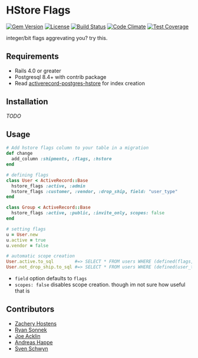# HStore Flags

[![Gem Version](https://img.shields.io/gem/v/hstore_flags.svg)](https://rubygems.org/gems/hstore_flags)
[![License](https://img.shields.io/badge/license-mit-blue.svg)](https://raw.githubusercontent.com/zacheryph/hstore_flags/master/LICENSE)
[![Build Status](https://travis-ci.org/zacheryph/hstore_flags.svg?branch=master)](https://travis-ci.org/zacheryph/hstore_flags)
[![Code Climate](https://codeclimate.com/github/zacheryph/hstore_flags/badges/gpa.svg)](https://codeclimate.com/github/zacheryph/hstore_flags)
[![Test Coverage](https://codeclimate.com/github/zacheryph/hstore_flags/badges/coverage.svg)](https://codeclimate.com/github/zacheryph/hstore_flags/coverage)

integer/bit flags aggrevating you? try this.

## Requirements

* Rails 4.0 or greater
* Postgresql 8.4+ with contrib package
* Read [activerecord-postgres-hstore](https://raw.github.com/engageis/activerecord-postgres-hstore) for index creation

## Installation

_TODO_

## Usage

```ruby
# Add hstore flags column to your table in a migration
def change
  add_column :shipments, :flags, :hstore
end

# defining flags
class User < ActiveRecord::Base
  hstore_flags :active, :admin
  hstore_flags :customer, :vendor, :drop_ship, field: "user_type"
end

class Group < ActiveRecord::Base
  hstore_flags :active, :public, :invite_only, scopes: false
end

# setting flags
u = User.new
u.active = true
u.vendor = false

# automatic scope creation
User.active.to_sql        #=> SELECT * FROM users WHERE (defined(flags, 'active') IS TRUE)
User.not_drop_ship.to_sql #=> SELECT * FROM users WHERE (defined(user_type, 'drop_ship') IS NOT TRUE)
```

* `field` option defaults to `flags`
* `scopes: false` disables scope creation. though im not sure how useful that is

## Contributors

* [Zachery Hostens](https://github.com/zacheryph)
* [Ryan Sonnek](https://github.com/wireframe)
* [Joe Acklin](https://github.com/jacklin10)
* [Andreas Happe](https://github.com/andreashappe)
* [Sven Schwyn](https://github.com/svoop)
